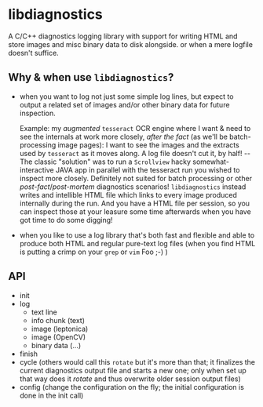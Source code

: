 # libdiagnostics

A C/C++ diagnostics logging library with support for writing HTML and store images and misc binary data to disk alongside. or when a mere logfile doesn't suffice.


## Why & when use `libdiagnostics`?

- when you want to log not just some simple log lines, but expect to output a related set of images and/or other binary data for future inspection.

  Example: my *augmented* `tesseract` OCR engine where I want & need to see the internals at work more closely, *after the fact* (as we'll be batch-processing image pages): I want to see the images and the extracts used by `tesseract` as it moves along. A log file doesn't cut it, by half! -- The classic "solution" was to run a `Scrollview` hacky somewhat-interactive JAVA app in parallel with the tesseract run you wished to inspect more closely. Definitely not suited for batch processing or other *post-fact*/*post-mortem* diagnostics scenarios! `libdiagnostics` instead writes and intellible HTML file which links to every image produced internally during the run. And you have a HTML file per session, so you can inspect those at your leasure some time afterwards when you have got time to do some digging!

- when you like to use a log library that's both fast and flexible and able to produce both HTML and regular pure-text log files (when you find HTML is putting a crimp on your `grep` or `vim` Foo ;-) )


## API

- init
- log
  - text line
  - info chunk (text)
  - image (leptonica)
  - image (OpenCV)
  - binary data (...)
- finish
- cycle  (others would call this `rotate` but it's more than that; it finalizes the current diagnostics output file and starts a new one; only when set up that way does it *rotate* and thus overwrite older session output files)
- config (change the configuration on the fly; the initial configuration is done in the init call)


